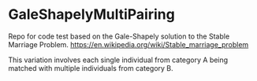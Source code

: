 # GaleShapelyMultiPairing

Repo for code test based on the Gale-Shapely solution to the Stable Marriage Problem.
https://en.wikipedia.org/wiki/Stable_marriage_problem

This variation involves each single individual from category A being matched with multiple individuals from category B.


